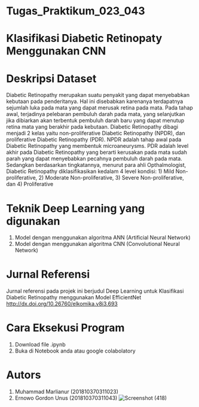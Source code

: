 # Tugas_Praktikum_023_043
# Klasifikasi Diabetic Retinopaty Menggunakan CNN

# Deskripsi Dataset
Diabetic Retinopathy merupakan suatu penyakit yang dapat menyebabkan kebutaan pada
penderitanya. Hal ini disebabkan karenanya terdapatnya sejumlah luka pada mata yang dapat
merusak retina pada mata. Pada tahap awal, terjadinya pelebaran pembuluh darah pada mata,
yang selanjutkan jika dibiarkan akan terbentuk pembuluh darah baru yang dapat menutup
retina mata yang berakhir pada kebutaan. Diabetic Retinopathy dibagi menjadi 2 kelas yaitu
non-proliferative Diabetic Retinopathy (NPDR), dan proliferative Diabetic Retinopathy (PDR).
NPDR adalah tahap awal pada Diabetic Retinopathy yang membentuk microaneurysms. PDR
adalah level akhir pada Diabetic Retinopathy yang berarti kerusakan pada mata sudah parah
yang dapat menyebabkan pecahnya pembuluh darah pada mata. Sedangkan berdasarkan tingkatannya, menurut para ahli Opthalmologist,
Diabetic Retinopathy diklasifikasikan kedalam 4 level kondisi: 1) Mild Non-proliferative, 2)
Moderate Non-proliferative, 3) Severe Non-proliferative, dan 4) Proliferative

# Teknik Deep Learning yang digunakan
1. Model dengan menggunakan algoritma ANN (Artificial Neural Network)
2. Model dengan menggunakan algoritma CNN (Convolutional Neural Network)

# Jurnal Referensi
Jurnal referensi pada projek ini berjudul Deep Learning untuk Klasifikasi Diabetic Retinopathy menggunakan Model EfficientNet
http://dx.doi.org/10.26760/elkomika.v8i3.693

# Cara Eksekusi Program
1. Download file .ipynb
2. Buka di Notebook anda atau google colabolatory

# Autors
1. Muhammad Marlianur (201810370311023)
2. Ernowo Gordon Unus (201810370311043)
![Screenshot (418)](https://user-images.githubusercontent.com/92302616/143817292-eea6f8b0-69ae-44de-a90b-b21718498f3d.png)

